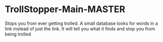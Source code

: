 # TrollStopper-Main-MASTER
Stops you from ever getting trolled. A small database looks for words in a link instead of just the link. It will tell you what it finds and stop you from being trolled
